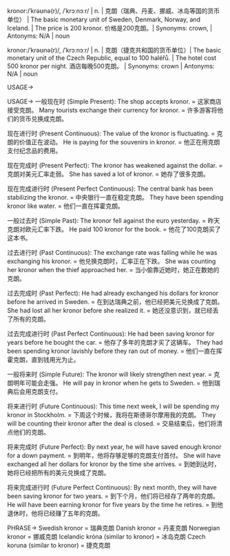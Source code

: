kronor:/ˈkrəʊnə(r)/, /ˈkrɔːnɔːr/ | n. | 克朗（瑞典、丹麦、挪威、冰岛等国的货币单位） | The basic monetary unit of Sweden, Denmark, Norway, and Iceland.  | The price is 200 kronor.  价格是200克朗。| Synonyms: crown,  | Antonyms: N/A | noun

kronor:/ˈkrəʊnə(r)/, /ˈkrɔːnɔːr/ | n. | 克朗（捷克共和国的货币单位）| The basic monetary unit of the Czech Republic, equal to 100 haléřů. |  The hotel cost 500 kronor per night.  酒店每晚500克朗。 | Synonyms: crown | Antonyms: N/A | noun



USAGE->

USAGE->
一般现在时 (Simple Present):
The shop accepts kronor. = 这家商店接受克朗。
Many tourists exchange their currency for kronor. = 许多游客将他们的货币兑换成克朗。

现在进行时 (Present Continuous):
The value of the kronor is fluctuating. = 克朗的价值正在波动。
He is paying for the souvenirs in kronor. = 他正在用克朗支付纪念品的费用。

现在完成时 (Present Perfect):
The kronor has weakened against the dollar. = 克朗对美元汇率走弱。
She has saved a lot of kronor. = 她存了很多克朗。

现在完成进行时 (Present Perfect Continuous):
The central bank has been stabilizing the kronor. = 中央银行一直在稳定克朗。
They have been spending kronor like water. = 他们一直在挥霍克朗。

一般过去时 (Simple Past):
The kronor fell against the euro yesterday. = 昨天克朗对欧元汇率下跌。
He paid 100 kronor for the book. = 他花了100克朗买了这本书。

过去进行时 (Past Continuous):
The exchange rate was falling while he was exchanging his kronor. = 他兑换克朗时，汇率正在下跌。
She was counting her kronor when the thief approached her. = 当小偷靠近她时，她正在数她的克朗。

过去完成时 (Past Perfect):
He had already exchanged his dollars for kronor before he arrived in Sweden. = 在到达瑞典之前，他已经把美元兑换成了克朗。
She had lost all her kronor before she realized it. = 她还没意识到，就已经丢了所有的克朗。

过去完成进行时 (Past Perfect Continuous):
He had been saving kronor for years before he bought the car. = 他存了多年的克朗才买了这辆车。
They had been spending kronor lavishly before they ran out of money. = 他们一直在挥霍克朗，直到钱用光为止。

一般将来时 (Simple Future):
The kronor will likely strengthen next year. = 克朗明年可能会走强。
He will pay in kronor when he gets to Sweden. = 他到瑞典后会用克朗支付。

将来进行时 (Future Continuous):
This time next week, I will be spending my kronor in Stockholm. = 下周这个时候，我将在斯德哥尔摩用我的克朗。
They will be counting their kronor after the deal is closed. =  交易结束后，他们将清点他们的克朗。

将来完成时 (Future Perfect):
By next year, he will have saved enough kronor for a down payment. = 到明年，他将存够足够的克朗支付首付。
She will have exchanged all her dollars for kronor by the time she arrives. = 到她到达时，她将已经把所有的美元兑换成了克朗。

将来完成进行时 (Future Perfect Continuous):
By next month, they will have been saving kronor for two years. = 到下个月，他们将已经存了两年的克朗。
He will have been earning kronor for five years by the time he retires. = 到他退休时，他将已经赚了五年的克朗。


PHRASE->
Swedish kronor = 瑞典克朗
Danish kronor = 丹麦克朗
Norwegian kronor = 挪威克朗
Icelandic króna (similar to kronor) = 冰岛克朗
Czech koruna (similar to kronor) = 捷克克朗

